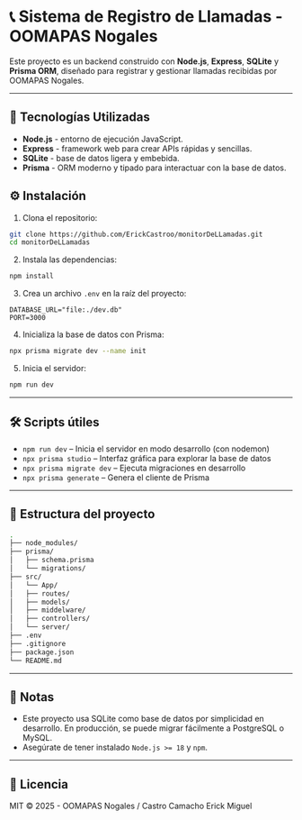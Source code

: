 
# 📞 Sistema de Registro de Llamadas - OOMAPAS Nogales

Este proyecto es un backend construido con **Node.js**, **Express**, **SQLite** y **Prisma ORM**, diseñado para registrar y gestionar llamadas recibidas por OOMAPAS Nogales.

---

## 🚀 Tecnologías Utilizadas

- **Node.js** - entorno de ejecución JavaScript.
- **Express** - framework web para crear APIs rápidas y sencillas.
- **SQLite** - base de datos ligera y embebida.
- **Prisma** - ORM moderno y tipado para interactuar con la base de datos.

## ⚙️ Instalación

1. Clona el repositorio:

```bash
git clone https://github.com/ErickCastroo/monitorDeLLamadas.git
cd monitorDeLLamadas
```

2. Instala las dependencias:

```bash
npm install
```

3. Crea un archivo `.env` en la raíz del proyecto:

```env
DATABASE_URL="file:./dev.db"
PORT=3000
```

4. Inicializa la base de datos con Prisma:

```bash
npx prisma migrate dev --name init
```

5. Inicia el servidor:

```bash
npm run dev
```

---

## 🛠 Scripts útiles

- `npm run dev` – Inicia el servidor en modo desarrollo (con nodemon)
- `npx prisma studio` – Interfaz gráfica para explorar la base de datos
- `npx prisma migrate dev` – Ejecuta migraciones en desarrollo
- `npx prisma generate` – Genera el cliente de Prisma

---

## 📁 Estructura del proyecto

```bash
.
├── node_modules/
├── prisma/
│   ├── schema.prisma
│   └── migrations/
├── src/
│   └── App/
│   ├── routes/
│   ├── models/
│   ├── middelware/
│   ├── controllers/
│   └── server/
├── .env
├── .gitignore
├── package.json
└── README.md
```

---

## 📌 Notas

- Este proyecto usa SQLite como base de datos por simplicidad en desarrollo. En producción, se puede migrar fácilmente a PostgreSQL o MySQL.
- Asegúrate de tener instalado `Node.js >= 18` y `npm`.

---

## 📃 Licencia

MIT © 2025 - OOMAPAS Nogales / Castro Camacho Erick Miguel
